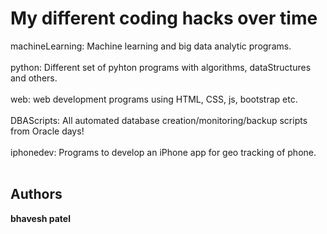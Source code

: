 # My different coding hacks over time

machineLearning:  Machine learning and big data analytic programs.<br><br>
python:  Different set of pyhton programs with algorithms, dataStructures and others.<br><br>
web:  web development programs using HTML, CSS, js, bootstrap etc.<br><br>
DBAScripts:  All automated database creation/monitoring/backup scripts from Oracle days!<br><br>
iphonedev:  Programs to develop an iPhone app for geo tracking of phone.<br><br>

## Authors

**bhavesh patel**
